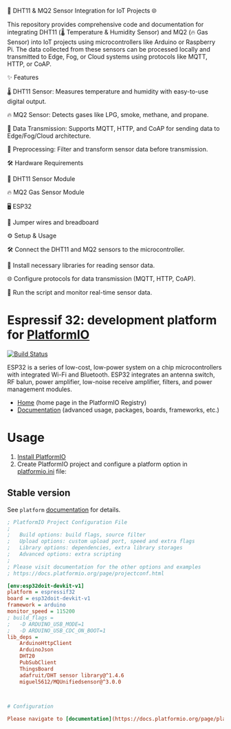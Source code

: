 🚀 DHT11 & MQ2 Sensor Integration for IoT Projects 🌐

This repository provides comprehensive code and documentation for integrating DHT11 (🌡️ Temperature & Humidity Sensor) and MQ2 (🔥 Gas Sensor) into IoT projects using microcontrollers like Arduino or Raspberry Pi. The data collected from these sensors can be processed locally and transmitted to Edge, Fog, or Cloud systems using protocols like MQTT, HTTP, or CoAP.

✨ Features

🌡️ DHT11 Sensor: Measures temperature and humidity with easy-to-use digital output.

🔥 MQ2 Sensor: Detects gases like LPG, smoke, methane, and propane.

📡 Data Transmission: Supports MQTT, HTTP, and CoAP for sending data to Edge/Fog/Cloud architecture.

🧠 Preprocessing: Filter and transform sensor data before transmission.

🛠️ Hardware Requirements

🧩 DHT11 Sensor Module

🔥 MQ2 Gas Sensor Module

🖥️ ESP32

🔌 Jumper wires and breadboard

⚙️ Setup & Usage

🛠️ Connect the DHT11 and MQ2 sensors to the microcontroller.

🧱 Install necessary libraries for reading sensor data.

🌐 Configure protocols for data transmission (MQTT, HTTP, CoAP).

🚀 Run the script and monitor real-time sensor data.


# Espressif 32: development platform for [PlatformIO](https://platformio.org)

[![Build Status](https://github.com/platformio/platform-espressif32/workflows/Examples/badge.svg)](https://github.com/platformio/platform-espressif32/actions)

ESP32 is a series of low-cost, low-power system on a chip microcontrollers with integrated Wi-Fi and Bluetooth. ESP32 integrates an antenna switch, RF balun, power amplifier, low-noise receive amplifier, filters, and power management modules.

* [Home](https://registry.platformio.org/platforms/platformio/espressif32) (home page in the PlatformIO Registry)
* [Documentation](https://docs.platformio.org/page/platforms/espressif32.html) (advanced usage, packages, boards, frameworks, etc.)

# Usage

1. [Install PlatformIO](https://platformio.org)
2. Create PlatformIO project and configure a platform option in [platformio.ini](https://docs.platformio.org/page/projectconf.html) file:

## Stable version

See `platform` [documentation](https://docs.platformio.org/en/latest/projectconf/sections/env/options/platform/platform.html#projectconf-env-platform) for details.

```ini
; PlatformIO Project Configuration File
;
;   Build options: build flags, source filter
;   Upload options: custom upload port, speed and extra flags
;   Library options: dependencies, extra library storages
;   Advanced options: extra scripting
;
; Please visit documentation for the other options and examples
; https://docs.platformio.org/page/projectconf.html

[env:esp32doit-devkit-v1]
platform = espressif32
board = esp32doit-devkit-v1
framework = arduino
monitor_speed = 115200
; build_flags = 
; 	-D ARDUINO_USB_MODE=1
; 	-D ARDUINO_USB_CDC_ON_BOOT=1
lib_deps = 
	ArduinoHttpClient
	ArduinoJson
	DHT20
	PubSubClient
	ThingsBoard
	adafruit/DHT sensor library@^1.4.6
	miguel5612/MQUnifiedsensor@^3.0.0


    
# Configuration

Please navigate to [documentation](https://docs.platformio.org/page/platforms/espressif32.html).


